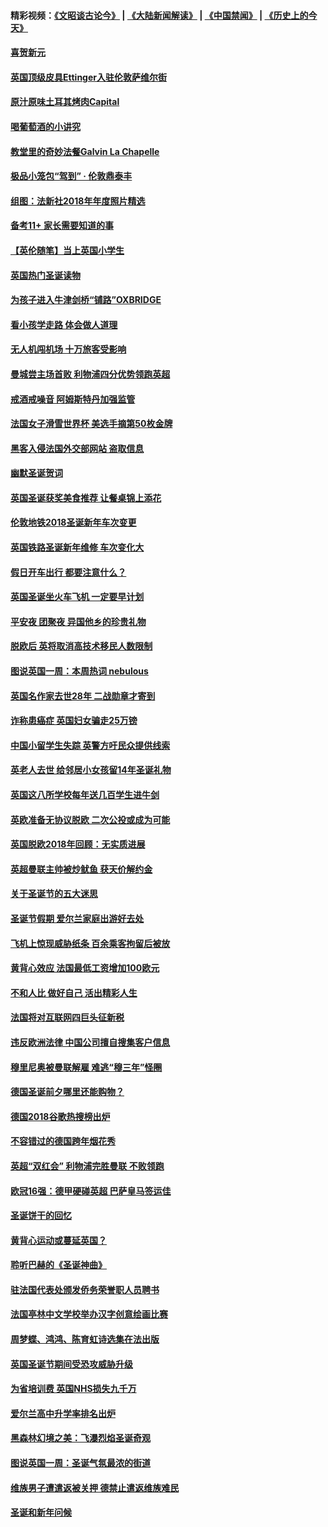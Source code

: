 #### 精彩视频：[《文昭谈古论今》](https://github.com/gfw-breaker/wenzhao/blob/master/README.md?t=12310631) | [《大陆新闻解读》](https://github.com/gfw-breaker/ntdtv-comedy/blob/master/README.md?t=12310631) | [《中国禁闻》](https://github.com/gfw-breaker/ntdtv-news/blob/master/README.md?t=12310631) | [《历史上的今天》](https://github.com/gfw-breaker/today-in-history/blob/master/README.md?t=12310631) 

#### [喜贺新元](../pages/nsc974/n10936605.md?t=12310631) 

#### [英国顶级皮具Ettinger入驻伦敦萨维尔街](../pages/nsc974/n10936595.md?t=12310631) 

#### [原汁原味土耳其烤肉Capital](../pages/nsc974/n10936573.md?t=12310631) 

#### [喝葡萄酒的小讲究](../pages/nsc974/n10936535.md?t=12310631) 

#### [教堂里的奇妙法餐Galvin La Chapelle](../pages/nsc974/n10935913.md?t=12310631) 

#### [极品小笼包“驾到” · 伦敦鼎泰丰](../pages/nsc974/n10935791.md?t=12310631) 

#### [组图：法新社2018年年度照片精选](../pages/nsc974/n10935213.md?t=12310631) 

#### [备考11+ 家长需要知道的事](../pages/nsc974/n10934312.md?t=12310631) 

#### [【英伦随笔】当上英国小学生](../pages/nsc974/n10934305.md?t=12310631) 

#### [英国热门圣诞读物](../pages/nsc974/n10934285.md?t=12310631) 

#### [为孩子进入牛津剑桥“铺路”OXBRIDGE](../pages/nsc974/n10934233.md?t=12310631) 

#### [看小孩学走路 体会做人道理](../pages/nsc974/n10934169.md?t=12310631) 

#### [无人机闯机场  十万旅客受影响](../pages/nsc974/n10934028.md?t=12310631) 

#### [曼城尝主场首败 利物浦四分优势领跑英超](../pages/nsc974/n10932818.md?t=12310631) 

#### [戒酒戒噪音 阿姆斯特丹加强监管](../pages/nsc974/n10928070.md?t=12310631) 

#### [法国女子滑雪世界杯 美选手摘第50枚金牌](../pages/nsc974/n10927351.md?t=12310631) 

#### [黑客入侵法国外交部网站 盗取信息](../pages/nsc974/n10927269.md?t=12310631) 

#### [幽默圣诞贺词](../pages/nsc974/n10926672.md?t=12310631) 

#### [英国圣诞获奖美食推荐 让餐桌锦上添花](../pages/nsc974/n10926641.md?t=12310631) 

#### [伦敦地铁2018圣诞新年车次变更](../pages/nsc974/n10926629.md?t=12310631) 

#### [英国铁路圣诞新年维修 车次变化大](../pages/nsc974/n10926618.md?t=12310631) 

#### [假日开车出行 都要注意什么？](../pages/nsc974/n10926610.md?t=12310631) 

#### [英国圣诞坐火车飞机 一定要早计划](../pages/nsc974/n10926599.md?t=12310631) 

#### [平安夜 团聚夜 异国他乡的珍贵礼物](../pages/nsc974/n10925634.md?t=12310631) 

#### [脱欧后 英将取消高技术移民人数限制](../pages/nsc974/n10924981.md?t=12310631) 

#### [图说英国一周：本周热词 nebulous](../pages/nsc974/n10925020.md?t=12310631) 

#### [英国名作家去世28年 二战勋章才寄到](../pages/nsc974/n10925014.md?t=12310631) 

#### [诈称患癌症 英国妇女骗走25万镑](../pages/nsc974/n10925008.md?t=12310631) 

#### [中国小留学生失踪  英警方吁民众提供线索](../pages/nsc974/n10925001.md?t=12310631) 

#### [英老人去世 给邻居小女孩留14年圣诞礼物](../pages/nsc974/n10924997.md?t=12310631) 

#### [英国这八所学校每年送几百学生进牛剑](../pages/nsc974/n10924990.md?t=12310631) 

#### [英欧准备无协议脱欧 二次公投或成为可能](../pages/nsc974/n10923373.md?t=12310631) 

#### [英国脱欧2018年回顾：无实质进展](../pages/nsc974/n10923355.md?t=12310631) 

#### [英超曼联主帅被炒鱿鱼 获天价解约金](../pages/nsc974/n10922656.md?t=12310631) 

#### [关于圣诞节的五大迷思](../pages/nsc974/n10919864.md?t=12310631) 

#### [圣诞节假期 爱尔兰家庭出游好去处](../pages/nsc974/n10919966.md?t=12310631) 

#### [飞机上惊现威胁纸条 百余乘客拘留后被放](../pages/nsc974/n10920081.md?t=12310631) 

#### [黄背心效应 法国最低工资增加100欧元](../pages/nsc974/n10919737.md?t=12310631) 

#### [不和人比 做好自己 活出精彩人生](../pages/nsc974/n10920053.md?t=12310631) 

#### [法国将对互联网四巨头征新税](../pages/nsc974/n10919837.md?t=12310631) 

#### [违反欧洲法律 中国公司擅自搜集客户信息](../pages/nsc974/n10918199.md?t=12310631) 

#### [穆里尼奥被曼联解雇 难逃“穆三年”怪圈](../pages/nsc974/n10919101.md?t=12310631) 

#### [德国圣诞前夕哪里还能购物？](../pages/nsc974/n10918186.md?t=12310631) 

#### [德国2018谷歌热搜榜出炉](../pages/nsc974/n10918077.md?t=12310631) 

#### [不容错过的德国跨年烟花秀](../pages/nsc974/n10917989.md?t=12310631) 

#### [英超“双红会” 利物浦完胜曼联 不败领跑](../pages/nsc974/n10917557.md?t=12310631) 

#### [欧冠16强：德甲硬碰英超 巴萨皇马签运佳](../pages/nsc974/n10917207.md?t=12310631) 

#### [圣诞饼干的回忆](../pages/nsc974/n10916160.md?t=12310631) 

#### [黄背心运动或蔓延英国？](../pages/nsc974/n10915769.md?t=12310631) 

#### [聆听巴赫的《圣诞神曲》](../pages/nsc974/n10910868.md?t=12310631) 

#### [驻法国代表处颁发侨务荣誉职人员聘书](../pages/nsc974/n10912829.md?t=12310631) 

#### [法国亭林中文学校举办汉字创意绘画比赛](../pages/nsc974/n10912809.md?t=12310631) 

#### [周梦蝶、鸿鸿、陈育虹诗选集在法出版](../pages/nsc974/n10912778.md?t=12310631) 

#### [英国圣诞节期间受恐攻威胁升级](../pages/nsc974/n10911486.md?t=12310631) 

#### [为省培训费  英国NHS损失九千万](../pages/nsc974/n10911478.md?t=12310631) 

#### [爱尔兰高中升学率排名出炉](../pages/nsc974/n10910761.md?t=12310631) 

#### [黑森林幻境之美：飞瀑烈焰圣诞奇观](../pages/nsc974/n10909442.md?t=12310631) 

#### [图说英国一周：圣诞气氛最浓的街道](../pages/nsc974/n10909173.md?t=12310631) 

#### [维族男子遭遣返被关押 德禁止遣返维族难民](../pages/nsc974/n10908943.md?t=12310631) 

#### [圣诞和新年问候](../pages/nsc974/n10909160.md?t=12310631) 


